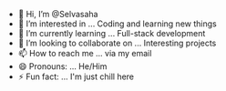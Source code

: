 - 👋 Hi, I’m @Selvasaha
- 👀 I’m interested in ... Coding and learning new things
- 🌱 I’m currently learning ... Full-stack development
- 💞️ I’m looking to collaborate on ... Interesting projects
- 📫 How to reach me ... via my email
- 😄 Pronouns: ... He/Him
- ⚡ Fun fact: ... I'm just chill here
